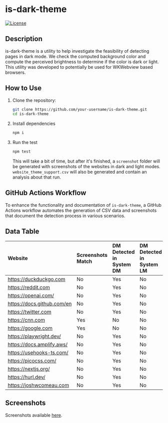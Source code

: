 # is-dark-theme

[![License](https://img.shields.io/badge/license-MIT-blue.svg)](https://opensource.org/licenses/MIT)

## Description

is-dark-theme is a utility to help investigate the feasibility of detecting pages in dark mode. We check the computed background color and compute the perceived brightness to determine if the color is dark or light. This utility was developed to potentially be used for WKWebview based browsers.

<!-- ## Data and Visualizations

Below is a table generated from the latest CSV data, showing examples of theme detection results:

| URL                | Computed Background | Perceived Brightness | Is Dark? |
| ------------------ | ------------------- | -------------------- | -------- |
| `example.com`      | `#000000`           | Low                  | Yes      |
| `another-site.com` | `#FFFFFF`           | High                 | No       |

Visualizations of the theme detection can be viewed through the following links:

- [View Screenshots](https://github.com/user/repo/actions/runs/123456/artifacts/789123) -->

## How to Use

1. Clone the repository:
   ```bash
   git clone https://github.com/your-username/is-dark-theme.git
   cd is-dark-theme
   ```
2. Install dependencies
   ```bash
   npm i
   ```
3. Run the test
   ```bash
   npm test
   ```
   This will take a bit of time, but after it's finished, a `screenshot` folder will be generated with screenshots of the websites in dark and light modes. `website_theme_support.csv` will also be generated and contain an analysis about that run.

## GitHub Actions Workflow

To enhance the functionality and documentation of `is-dark-theme`, a GitHub Actions workflow automates the generation of CSV data and screenshots that document the detection process in various scenarios.

## Data Table

| Website                    | Screenshots Match   |  DM Detected in System DM   |  DM Detected in System LM   |  Expected   |
|:---------------------------|:--------------------|:----------------------------|:----------------------------|:------------|
| https://duckduckgo.com     | No                  | Yes                         | No                          | ✅           |
| https://reddit.com         | No                  | Yes                         | No                          | ✅           |
| https://openai.com/        | No                  | Yes                         | No                          | ✅           |
| https://docs.github.com/en | No                  | Yes                         | No                          | ✅           |
| https://twitter.com        | No                  | Yes                         | No                          | ✅           |
| https://cnn.com            | Yes                 | No                          | No                          | ✅           |
| https://google.com         | Yes                 | No                          | No                          | ✅           |
| https://playwright.dev/    | No                  | Yes                         | No                          | ✅           |
| https://docs.amplify.aws/  | No                  | Yes                         | No                          | ✅           |
| https://usehooks-ts.com/   | No                  | Yes                         | No                          | ✅           |
| https://picocss.com/       | No                  | Yes                         | No                          | ✅           |
| https://nextjs.org/        | No                  | Yes                         | No                          | ✅           |
| https://hurl.dev/          | No                  | Yes                         | No                          | ✅           |
| https://joshwcomeau.com    | No                  | Yes                         | No                          | ✅           |
## Screenshots

Screenshots available [here]().